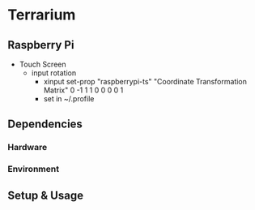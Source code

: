 # Terrarium

## Raspberry Pi
- Touch Screen
    - input rotation
        - xinput set-prop "raspberrypi-ts" "Coordinate Transformation Matrix" 0 -1 1 1 0 0 0 0 1
        - set in ~/.profile

## Dependencies

### Hardware

### Environment

## Setup & Usage